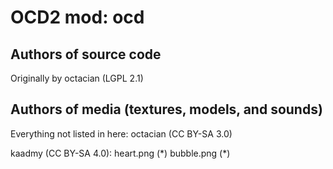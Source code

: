 OCD2 mod: ocd
================

Authors of source code
----------------------
Originally by octacian (LGPL 2.1)

Authors of media (textures, models, and sounds)
-----------------------------------------------
Everything not listed in here:
octacian (CC BY-SA 3.0)

kaadmy (CC BY-SA 4.0):
  heart.png (\*)
  bubble.png (\*)

